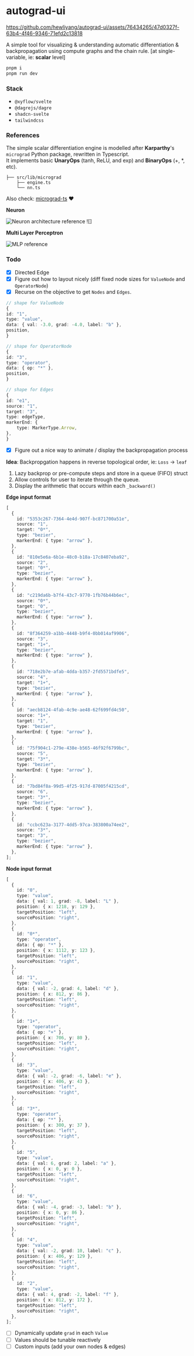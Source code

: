 # autograd-ui


https://github.com/hewliyang/autograd-ui/assets/76434265/47d0327f-63b4-4f46-9346-71efd2c13818


A simple tool for visualizing & understanding automatic differentiation & backpropagation using compute graphs and the chain rule. [at single-variable, ie: **scalar** level]

```bash
pnpm i
pnpm run dev
```

### Stack

- `@xyflow/svelte`
- `@dagrejs/dagre`
- `shadcn-svelte`
- `tailwindcss`

### References

The simple scalar differentiation engine is modelled after **Karparthy**'s `micrograd` Python package, rewritten in Typescript.  
It implements basic **UnaryOps** ($\text{tanh}$, $\text{ReLU}$, and $\text{exp}$) and **BinaryOps** ($+$, $*$, etc).

```
├── src/lib/micrograd
    ├── engine.ts
    └── nn.ts
```

Also check: [micrograd-ts](https://github.com/trekhleb/micrograd-ts) ❤️

**Neuron**

![Neuron architecture reference](https://i.stack.imgur.com/7mTvt.jpg)
![]

**Multi Layer Perceptron**

![MLP reference](https://cs231n.github.io/assets/nn1/neural_net2.jpeg)

### Todo

- [x] Directed Edge
- [x] Figure out how to layout nicely (diff fixed node sizes for `ValueNode` and `OperatorNode`)
- [x] Recurse on the objective to get `Nodes` and `Edges`.

```ts
// shape for ValueNode
{
id: "1",
type: "value",
data: { val: -3.0, grad: -4.0, label: "b" },
position,
}

// shape for OperatorNode
{
id: "3",
type: "operator",
data: { op: "*" },
position,
}

// shape for Edges
{
id: "e1",
source: "1",
target: "3",
type: edgeType,
markerEnd: {
    type: MarkerType.Arrow,
},
}
```

- [x] Figure out a nice way to animate / display the backpropagation process

**Idea**:
Backpropgation happens in reverse topological order, ie: `Loss` -> `leaf`

1. Lazy backprop or pre-compute steps and store in a queue (FIFO) struct
2. Allow controls for user to iterate through the queue.
3. Display the arithmetic that occurs within each `_backward()`

**Edge input format**

```ts
[
  {
    id: "5353c267-7364-4e4d-907f-bc871700a51e",
    source: "1",
    target: "0*",
    type: "bezier",
    markerEnd: { type: "arrow" },
  },
  {
    id: "810e5e6a-6b1e-48c0-b18a-17c8407eba92",
    source: "2",
    target: "0*",
    type: "bezier",
    markerEnd: { type: "arrow" },
  },
  {
    id: "c219da6b-b7f4-43c7-9770-1fb76b44b6ec",
    source: "0*",
    target: "0",
    type: "bezier",
    markerEnd: { type: "arrow" },
  },
  {
    id: "8f364259-a1bb-4448-b9f4-0bb014af9906",
    source: "3",
    target: "1+",
    type: "bezier",
    markerEnd: { type: "arrow" },
  },
  {
    id: "718e2b7e-afab-4dda-b357-2fd5571bdfe5",
    source: "4",
    target: "1+",
    type: "bezier",
    markerEnd: { type: "arrow" },
  },
  {
    id: "aecb8124-4fab-4c9e-ae48-62f699fd4c50",
    source: "1+",
    target: "1",
    type: "bezier",
    markerEnd: { type: "arrow" },
  },
  {
    id: "75f904c1-279e-438e-b565-46f92f6799bc",
    source: "5",
    target: "3*",
    type: "bezier",
    markerEnd: { type: "arrow" },
  },
  {
    id: "7bd84f8a-99d5-4f25-917d-87005f4215cd",
    source: "6",
    target: "3*",
    type: "bezier",
    markerEnd: { type: "arrow" },
  },
  {
    id: "ccbc623a-3177-4dd5-97ca-383800a74ee2",
    source: "3*",
    target: "3",
    type: "bezier",
    markerEnd: { type: "arrow" },
  },
];
```

**Node input format**

```ts
[
  {
    id: "0",
    type: "value",
    data: { val: 1, grad: -8, label: "L" },
    position: { x: 1218, y: 129 },
    targetPosition: "left",
    sourcePosition: "right",
  },
  {
    id: "0*",
    type: "operator",
    data: { op: "*" },
    position: { x: 1112, y: 123 },
    targetPosition: "left",
    sourcePosition: "right",
  },
  {
    id: "1",
    type: "value",
    data: { val: -2, grad: 4, label: "d" },
    position: { x: 812, y: 86 },
    targetPosition: "left",
    sourcePosition: "right",
  },
  {
    id: "1+",
    type: "operator",
    data: { op: "+" },
    position: { x: 706, y: 80 },
    targetPosition: "left",
    sourcePosition: "right",
  },
  {
    id: "3",
    type: "value",
    data: { val: -2, grad: -6, label: "e" },
    position: { x: 406, y: 43 },
    targetPosition: "left",
    sourcePosition: "right",
  },
  {
    id: "3*",
    type: "operator",
    data: { op: "*" },
    position: { x: 300, y: 37 },
    targetPosition: "left",
    sourcePosition: "right",
  },
  {
    id: "5",
    type: "value",
    data: { val: 6, grad: 2, label: "a" },
    position: { x: 0, y: 0 },
    targetPosition: "left",
    sourcePosition: "right",
  },
  {
    id: "6",
    type: "value",
    data: { val: -4, grad: -3, label: "b" },
    position: { x: 0, y: 86 },
    targetPosition: "left",
    sourcePosition: "right",
  },
  {
    id: "4",
    type: "value",
    data: { val: -2, grad: 10, label: "c" },
    position: { x: 406, y: 129 },
    targetPosition: "left",
    sourcePosition: "right",
  },
  {
    id: "2",
    type: "value",
    data: { val: 4, grad: -2, label: "f" },
    position: { x: 812, y: 172 },
    targetPosition: "left",
    sourcePosition: "right",
  },
];
```

- [ ] Dynamically update `grad` in each `Value`
- [ ] Values should be tunable reactively
- [ ] Custom inputs (add your own nodes & edges)
